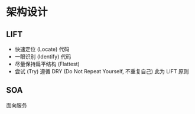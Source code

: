 # 架构设计

## LIFT
* 快速定位 (Locate) 代码
* 一眼识别 (Identify) 代码
* 尽量保持扁平结构 (Flattest)
* 尝试 (Try) 遵循 DRY (Do Not Repeat Yourself, 不重复自己)
此为 LIFT 原则


## SOA
面向服务

